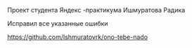 Проект студента Яндекс -практикума Ишмуратова Радика

Исправил все указанные ошибки


https://github.com/Ishmuratovrk/ono-tebe-nado